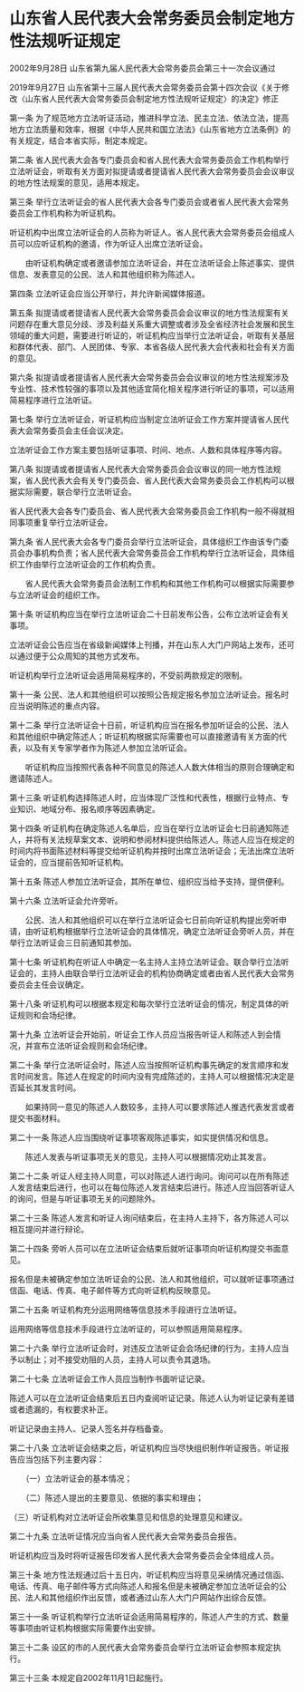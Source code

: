 # 山东省人民代表大会常务委员会制定地方性法规听证规定

2002年9月28日 山东省第九届人民代表大会常务委员会第三十一次会议通过

2019年9月27日 山东省第十三届人民代表大会常务委员会第十四次会议《关于修改〈山东省人民代表大会常务委员会制定地方性法规听证规定〉的决定》修正

<!-- INFO END -->

第一条 为了规范地方立法听证活动，推进科学立法、民主立法、依法立法，提高地方立法质量和效率，根据《中华人民共和国立法法》《山东省地方立法条例》的有关规定，结合本省实际，制定本规定。

第二条 省人民代表大会各专门委员会和省人民代表大会常务委员会工作机构举行立法听证会，听取有关方面对拟提请或者提请省人民代表大会常务委员会会议审议的地方性法规案的意见，适用本规定。

第三条 举行立法听证会的省人民代表大会各专门委员会或者省人民代表大会常务委员会工作机构称为听证机构。

听证机构中出席立法听证会的人员称为听证人。省人民代表大会常务委员会组成人员可以应听证机构的邀请，作为听证人出席立法听证会。 

　　由听证机构确定或者邀请参加立法听证会，并在立法听证会上陈述事实、提供信息、发表意见的公民、法人和其他组织称为陈述人。

第四条 立法听证会应当公开举行，并允许新闻媒体报道。

第五条 拟提请或者提请省人民代表大会常务委员会会议审议的地方性法规案有关问题存在重大意见分歧、涉及利益关系重大调整或者涉及全省经济社会发展和民生领域的重大问题，需要进行听证的，听证机构应当举行立法听证会，听取有关基层和群体代表、部门、人民团体、专家、本省各级人民代表大会代表和社会有关方面的意见。

第六条 拟提请或者提请省人民代表大会常务委员会会议审议的地方性法规案涉及专业性、技术性较强的事项以及其他适宜简化相关程序进行听证的事项，可以适用简易程序进行立法听证。

第七条 举行立法听证会，听证机构应当制定立法听证会工作方案并提请省人民代表大会常务委员会主任会议决定。

立法听证会工作方案主要包括听证事项、时间、地点、人数和具体程序等内容。

第八条 拟提请或者提请省人民代表大会常务委员会会议审议的同一地方性法规案，省人民代表大会有关专门委员会、省人民代表大会常务委员会工作机构可以根据实际需要，联合举行立法听证会。

省人民代表大会各专门委员会、省人民代表大会常务委员会工作机构一般不得就相同事项重复举行立法听证会。

第九条 省人民代表大会各专门委员会举行立法听证会，具体组织工作由该专门委员会办事机构负责；省人民代表大会常务委员会工作机构举行立法听证会，具体组织工作由举行立法听证会的工作机构负责。 

　　省人民代表大会常务委员会法制工作机构和其他工作机构可以根据实际需要参与立法听证会的组织工作。

第十条 听证机构应当在举行立法听证会二十日前发布公告，公布立法听证会有关事项。 

立法听证会公告应当在省级新闻媒体上刊播，并在山东人大门户网站上发布，还可以通过便于公众周知的其他方式发布。

听证机构举行立法听证会适用简易程序的，不受前两款规定的限制。

第十一条 公民、法人和其他组织可以按照公告规定报名参加立法听证会。报名时应当说明陈述的重点内容。

第十二条 举行立法听证会十日前，听证机构应当在报名参加听证会的公民、法人和其他组织中确定陈述人；听证机构根据实际需要也可以直接邀请有关方面的代表，以及有关专家学者作为陈述人参加立法听证会。 

　　听证机构应当按照代表各种不同意见的陈述人人数大体相当的原则合理确定和邀请陈述人。

第十三条 听证机构选择陈述人时，应当体现广泛性和代表性，根据行业特点、专业知识、地域分布、报名顺序等因素确定。

第十四条 听证机构在确定陈述人名单后，应当在举行立法听证会七日前通知陈述人，并将有关法规草案文本、说明和参阅材料提供给陈述人。陈述人应当在规定的时间内将书面陈述材料等提交给听证机构并按时出席立法听证会；无法出席立法听证会的，应当提前告知听证机构。

第十五条 陈述人参加立法听证会，其所在单位、组织应当给予支持，提供便利。

第十六条 立法听证会允许旁听。 

　　公民、法人和其他组织可以在举行立法听证会七日前向听证机构提出旁听申请，由听证机构根据举行立法听证会的具体情况，确定立法听证会旁听人员，并在举行立法听证会三日前通知其参加。

第十七条 听证机构在听证人中确定一名主持人主持立法听证会。联合举行立法听证会的，主持人由联合举行立法听证会的机构协商确定或者由省人民代表大会常务委员会主任会议确定。

第十八条 听证机构可以根据本规定和每次举行立法听证会的情况，制定具体的听证规则和会场纪律。

第十九条 立法听证会开始前，听证会工作人员应当报告听证人和陈述人到会情况，并宣布立法听证会规则和会场纪律。

第二十条 举行立法听证会时，陈述人应当按照听证机构事先确定的发言顺序和发言时间发言。陈述人在规定的时间内没有完成陈述的，主持人可以根据情况决定是否延长其发言时间。 

　　如果持同一意见的陈述人人数较多，主持人可以要求陈述人推选代表发言或者提交书面材料。

第二十一条 陈述人应当围绕听证事项客观陈述事实，如实提供情况和信息。

　　陈述人发表与听证事项无关的意见，主持人可以根据情况劝止其发言。

第二十二条 听证人经主持人同意，可以对陈述人进行询问。询问可以在所有陈述人发言结束后进行，也可以在每位陈述人发言结束后进行。陈述人应当回答听证人的询问，但是与听证事项无关的问题除外。

第二十三条 陈述人发言和听证人询问结束后，在主持人主持下，各方陈述人可以相互提问并进行辩论。

第二十四条 旁听人员可以在立法听证会结束后就听证事项向听证机构提交书面意见。

报名但是未被确定参加立法听证会的公民、法人和其他组织，可以就听证事项通过信函、电话、传真、电子邮件等方式向听证机构反映意见。

第二十五条 听证机构充分运用网络等信息技术手段进行立法听证。

运用网络等信息技术手段进行立法听证的，可以参照适用简易程序。

第二十六条 举行立法听证会时，对违反立法听证会会场纪律的行为，主持人应当予以制止；对不接受劝阻的人员，主持人可以责令其退场。

第二十七条 立法听证会工作人员应当制作书面听证记录。

陈述人可以在立法听证会结束后五日内查阅听证记录。陈述人认为听证记录有差错或者遗漏的，有权要求补正。

听证记录由主持人、记录人签名并存档备查。

第二十八条 立法听证会结束之后，听证机构应当尽快组织制作听证报告。听证报告应当包括下列主要内容： 

　　（一）立法听证会的基本情况； 

　　（二）陈述人提出的主要意见、依据的事实和理由；

（三）听证机构对立法听证会所收集意见和信息的处理意见和建议。

第二十九条 立法听证情况应当向省人民代表大会常务委员会报告。

听证机构应当及时将听证报告印发省人民代表大会常务委员会全体组成人员。

第三十条 地方性法规通过后十五日内，听证机构应当将意见采纳情况通过信函、电话、传真、电子邮件等方式向陈述人和报名但是未被确定参加立法听证会的公民、法人和其他组织作出反馈，或者通过山东人大门户网站作出综合反馈。

第三十一条 听证机构举行立法听证会适用简易程序的，陈述人产生的方式、数量等事项由听证机构根据实际需要作出安排。

第三十二条 设区的市的人民代表大会常务委员会举行立法听证会参照本规定执行。

第三十三条 本规定自2002年11月1日起施行。